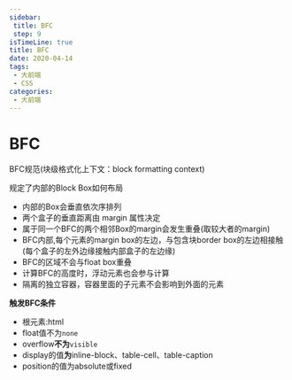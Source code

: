```yaml
---
sidebar:
 title: BFC
 step: 9
isTimeLine: true
title: BFC
date: 2020-04-14
tags:
 - 大前端
 - CSS
categories:
 - 大前端
---
```

# BFC

BFC规范(块级格式化上下文：block formatting context)

规定了内部的Block Box如何布局
* 内部的Box会垂直依次序排列
* 两个盒子的垂直距离由 margin 属性决定
* 属于同一个BFC的两个相邻Box的margin会发生重叠(取较大者的margin)
* BFC内部,每个元素的margin box的左边，与包含块border box的左边相接触(每个盒子的左外边缘接触内部盒子的左边缘)
* BFC的区域不会与float box重叠
* 计算BFC的高度时，浮动元素也会参与计算
* 隔离的独立容器，容器里面的子元素不会影响到外面的元素

**触发BFC条件**
* 根元素:html
* float值不为``none``
* overflow**不为**``visible``
* display的值**为**inline-block、table-cell、table-caption
* position的值为absolute或fixed
